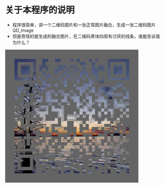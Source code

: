 ﻿# 关于本程序的说明

* 程序很简单，讲一个二维码图片和一张正常图片融合，生成一张二维码图片QD_Image
* 但是奇怪的是生成的融合图片，在二维码黑块四周有讨厌的线条，谁能告诉我为什么？

![QD_Image](https://raw.githubusercontent.com/hihali/learn-test/master/I_Q.jpg)
